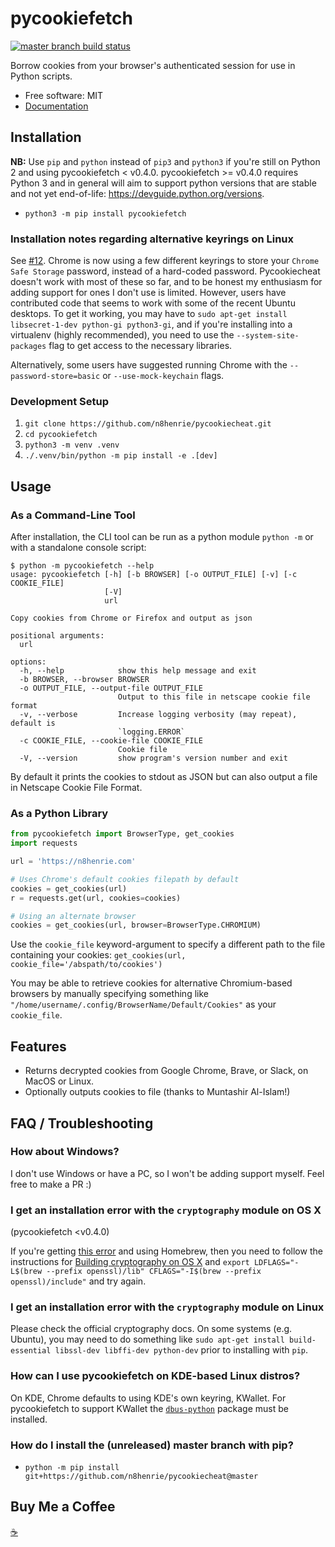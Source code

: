 # pycookiefetch

[![master branch build
status](https://github.com/n8henrie/pycookiecheat/actions/workflows/python-package.yml/badge.svg?branch=master)](https://github.com/n8henrie/pycookiecheat/actions/workflows/python-package.yml)

Borrow cookies from your browser's authenticated session for use in Python
scripts.

- Free software: MIT
- [Documentation](https://n8henrie.com/2013/11/use-chromes-cookies-for-easier-downloading-with-python-requests/)

## Installation

**NB:** Use `pip` and `python` instead of `pip3` and `python3` if you're still
on Python 2 and using pycookiefetch < v0.4.0. pycookiefetch >= v0.4.0 requires
Python 3 and in general will aim to support python versions that are stable and
not yet end-of-life: <https://devguide.python.org/versions>.

- `python3 -m pip install pycookiefetch`

### Installation notes regarding alternative keyrings on Linux

See [#12](https://github.com/n8henrie/pycookiecheat/issues/12). Chrome is now
using a few different keyrings to store your `Chrome Safe Storage` password,
instead of a hard-coded password. Pycookiecheat doesn't work with most of these
so far, and to be honest my enthusiasm for adding support for ones I don't use
is limited. However, users have contributed code that seems to work with some
of the recent Ubuntu desktops. To get it working, you may have to `sudo apt-get
install libsecret-1-dev python-gi python3-gi`, and if you're installing into a
virtualenv (highly recommended), you need to use the `--system-site-packages`
flag to get access to the necessary libraries.

Alternatively, some users have suggested running Chrome with the
`--password-store=basic` or `--use-mock-keychain` flags.

### Development Setup

1. `git clone https://github.com/n8henrie/pycookiecheat.git`
1. `cd pycookiefetch`
1. `python3 -m venv .venv`
1. `./.venv/bin/python -m pip install -e .[dev]`

## Usage

### As a Command-Line Tool

After installation, the CLI tool can be run as a python module `python -m` or
with a standalone console script:

```console
$ python -m pycookiefetch --help
usage: pycookiefetch [-h] [-b BROWSER] [-o OUTPUT_FILE] [-v] [-c COOKIE_FILE]
                     [-V]
                     url

Copy cookies from Chrome or Firefox and output as json

positional arguments:
  url

options:
  -h, --help            show this help message and exit
  -b BROWSER, --browser BROWSER
  -o OUTPUT_FILE, --output-file OUTPUT_FILE
                        Output to this file in netscape cookie file format
  -v, --verbose         Increase logging verbosity (may repeat), default is
                        `logging.ERROR`
  -c COOKIE_FILE, --cookie-file COOKIE_FILE
                        Cookie file
  -V, --version         show program's version number and exit

```

By default it prints the cookies to stdout as JSON but can also output a file in
Netscape Cookie File Format.

### As a Python Library

```python
from pycookiefetch import BrowserType, get_cookies
import requests

url = 'https://n8henrie.com'

# Uses Chrome's default cookies filepath by default
cookies = get_cookies(url)
r = requests.get(url, cookies=cookies)

# Using an alternate browser
cookies = get_cookies(url, browser=BrowserType.CHROMIUM)
```

Use the `cookie_file` keyword-argument to specify a different path to the file
containing your cookies:
`get_cookies(url, cookie_file='/abspath/to/cookies')`

You may be able to retrieve cookies for alternative Chromium-based browsers by
manually specifying something like
`"/home/username/.config/BrowserName/Default/Cookies"` as your `cookie_file`.

## Features

- Returns decrypted cookies from Google Chrome, Brave, or Slack, on MacOS or
  Linux.
- Optionally outputs cookies to file (thanks to Muntashir Al-Islam!)

## FAQ / Troubleshooting

### How about Windows?

I don't use Windows or have a PC, so I won't be adding support myself. Feel
free to make a PR :)

### I get an installation error with the `cryptography` module on OS X
(pycookiefetch <v0.4.0)

If you're getting [this
error](https://github.com/n8henrie/pycookiecheat/pull/11#issuecomment-221918807)
and using Homebrew, then you need to follow the instructions for [Building
cryptography on OS
X](https://cryptography.io/en/latest/installation/?highlight=cflags#building-cryptography-on-os-x)
and `export LDFLAGS="-L$(brew --prefix openssl)/lib" CFLAGS="-I$(brew --prefix
openssl)/include"` and try again.

### I get an installation error with the `cryptography` module on Linux

Please check the official cryptography docs. On some systems (e.g. Ubuntu), you
may need to do something like `sudo apt-get install build-essential libssl-dev
libffi-dev python-dev` prior to installing with `pip`.

### How can I use pycookiefetch on KDE-based Linux distros?

On KDE, Chrome defaults to using KDE's own keyring, KWallet. For pycookiefetch to support KWallet the [`dbus-python`](https://pypi.org/project/dbus-python/) package must be installed.

### How do I install the (unreleased) master branch with pip?

- `python -m pip install git+https://github.com/n8henrie/pycookiecheat@master`

## Buy Me a Coffee

[☕️](https://n8henrie.com/donate)
